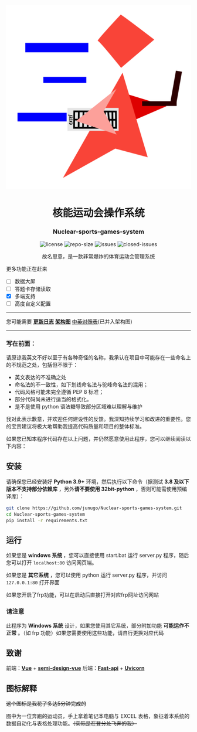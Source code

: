 <div align=center>
<img src="https://github.com/junugo/Nuclear-sports-games-system/raw/master/Non-development%20file/icon.svg" alt="icon">


<h1>核能运动会操作系统</h1>
<h3>Nuclear-sports-games-system</h3>
<img src="https://img.shields.io/github/license/junugo/Nuclear-sports-games-system" alt="license">
<img src="https://img.shields.io/github/repo-size/junugo/Nuclear-sports-games-system" alt="repo-size">

<img src="https://img.shields.io/github/issues/junugo/Nuclear-sports-games-system" alt="issues">
<img src="https://img.shields.io/github/issues-closed/junugo/Nuclear-sports-games-system" alt="closed-issues">

故名思意，是一款非常爆炸的体育运动会管理系统
</div>

更多功能正在赶来
- [ ] 数据大屏
- [ ] 答题卡存储读取
- [x] 多端支持
- [ ] 高度自定义配置

---
您可能需要 [**更新日志**](https://github.com/junugo/Nuclear-sports-games-system/blob/master/Non-development%20file/Update%20log.md) [**架构图**](https://github.com/junugo/Nuclear-sports-games-system/blob/master/Non-development%20file/%E6%A0%B8%E8%83%BD%E8%BF%90%E5%8A%A8%E4%BC%9A%E6%93%8D%E4%BD%9C%E7%B3%BB%E7%BB%9F%E6%80%BB%E6%9E%B6%E6%9E%84.svg) [~~中英对照表~~](https://github.com/junugo/Nuclear-sports-games-system/blob/master/Non-development%20file/Chinese-english%20enquiry%20form.md)(已并入架构图)

---

### 写在前面：
请原谅我英文不好以至于有各种奇怪的名称，我承认在项目中可能存在一些命名上的不规范之处，包括但不限于：

* 英文表达的不准确之处
* 命名法的不一致性，如下划线命名法与驼峰命名法的混用；
* 代码风格可能未完全遵循 PEP 8 标准；
* 部分代码尚未进行适当的格式化。
* 是不是使用 python 语法糖导致部分区域难以理解与维护

我对此表示歉意，并欢迎任何建设性的反馈。我深知持续学习和改进的重要性。您的宝贵建议将极大地帮助我提高代码质量和项目的整体标准。

如果您已知本程序代码存在以上问题，并仍然愿意使用此程序，您可以继续阅读以下内容：
## 安装

请确保您已经安装好 **Python 3.9+** 环境，然后执行以下命令（据测试 **3.8 及以下版本不支持部分依赖库** ，另外**请不要使用 32bit-python** ，否则可能需使用预编译库）：
```bash
git clone https://github.com/junugo/Nuclear-sports-games-system.git
cd Nuclear-sports-games-system
pip install -r requirements.txt
```

## 运行
如果您是 **windows 系统** ，您可以直接使用 start.bat 运行 server.py 程序，随后您可以打开 `localhost:80` 访问网页端。

如果您是 **其它系统** ，您可以使用 python 运行 server.py 程序，并访问 `127.0.0.1:80` 打开界面


如果您开启了frp功能，可以在启动后直接打开对应frp网址访问网站

### 请注意
此程序为 **Windows 系统** 设计，如果您使用其它系统，部分附加功能 **可能运作不正常** 。（如 frp 功能）如果您需要使用这些功能，请自行更换对应代码

## 致谢
前端：[**Vue**](https://github.com/vuejs/vue) + [**semi-design-vue**](https://github.com/rashagu/semi-design-vue)
后端：[**Fast-api**](https://github.com/tiangolo/fastapi) + [**Uvicorn**](https://github.com/uvicorn/uvicorn)

## 图标解释
~~这个图标是我花了多达5分钟完成的~~

图中为一位奔跑的运动员，手上拿着笔记本电脑与 EXCEL 表格，象征着本系统的数据自动化与表格处理功能。~~（实际是在登分处飞奔的我）~~